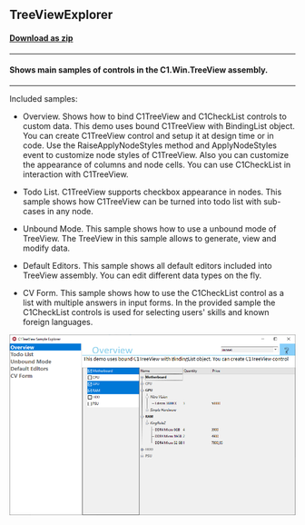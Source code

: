 ## TreeViewExplorer
#### [Download as zip](https://grapecity.github.io/DownGit/#/home?url=https://github.com/GrapeCity/ComponentOne-WinForms-Samples/tree/master/Next\TreeView\CS\TreeViewExplorer)
____
#### Shows main samples of controls in the C1.Win.TreeView assembly.
____
Included samples:

* Overview.
  Shows how to bind C1TreeView and C1CheckList controls to custom data.
  This demo uses bound C1TreeView with BindingList object.
  You can create C1TreeView control and setup it at design time or in code. 
  Use the RaiseApplyNodeStyles method and ApplyNodeStyles event to customize node styles of C1TreeView. 
  Also you can customize the appearance of columns and node cells.
  You can use C1CheckList in interaction with C1TreeView.

* Todo List.
  C1TreeView supports checkbox appearance in nodes.
  This sample shows how C1TreeView can be turned into todo list with sub-cases in any node.

* Unbound Mode.
  This sample shows how to use a unbound mode of TreeView.
  The TreeView in this sample allows to generate, view and modify data.

* Default Editors.
  This sample shows all default editors included into TreeView assembly.
  You can edit different data types on the fly.

* CV Form.
  This sample shows how to use the C1CheckList control as a list with multiple answers in input forms.
  In the provided sample the C1CheckList controls is used for selecting users' skills and known foreign languages.

![screenshot](screenshot.PNG)
